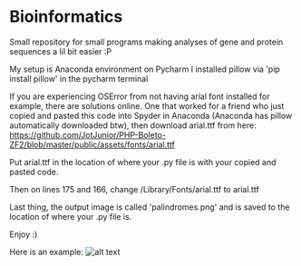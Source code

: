 # Bioinformatics
Small repository for small programs making analyses of gene and protein sequences a lil bit easier :P

My setup is Anaconda environment on Pycharm
I installed pillow via 'pip install pillow' in the pycharm terminal

If you are experiencing OSError from not having arial font installed for example, there are solutions online. One that worked for a friend who just copied and pasted this code into Spyder in Anaconda (Anaconda has pillow automatically downloaded btw), then download arial.ttf from here: https://github.com/JotJunior/PHP-Boleto-ZF2/blob/master/public/assets/fonts/arial.ttf

Put arial.ttf in the location of where your .py file is with your copied and pasted code.

Then on lines 175 and 166, change /Library/Fonts/arial.ttf to arial.ttf

Last thing, the output image is called 'palindromes.png' and is saved to the location of where your .py file is.

Enjoy :)

Here is an example:
![alt text](https://github.com/jspooons/Bioinformatics/blob/master/palindrome_example.png?raw=true)

